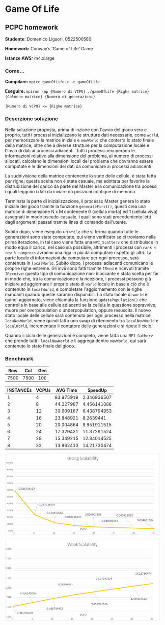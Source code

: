 # Game Of Life
 ## PCPC homework

  **Studente:**      Domenico Liguori, 0522500580

  **Homework:**      Conway’s 'Game of Life' Game

  **Istanze AWS:**   m4.xlarge

  ### Come...
   **Compilare:**    `mpicc gameOfLife.c -o gameOfLife`

   **Eseguire:**      `mpirun -np {Numero di VCPU} ./gameOfLife {Righe matrice} {Colonne matrice} {Numero di generazioni}`
   
   `{Numero di VCPU} <= {Righe matrice}`

  
  ### Descrzione soluzione
  Nella soluzione proposta, prima di inziaire con l'avvio del gioco vero e proprio, tutti i processi inizializzano le strutture dati necessarie, come `world`, per memorizzare la matrice iniziale e `newWorld` che conterrà lo stato finale della matrice, oltre che a diverse strutture per la computazione locale e l'invio di dati ai processi adiacenti. Tutti i processi recuperano le informazioni relative alla dimensione del problema, al numero di processi allocati, calcolano le dimensioni locali del problema che dovranno essere computate e le dimensioni dei dati da comunicare ai processi adiancenti.

  La suddivisione della matrice contenente lo stato delle cellule, è stata fatta per righe; questa scelta non è stata casuale, ma adottata per favorire la distrubizione del carico da parte del Master e la comunicazione tra pocessi, i quali leggono i dati da inviare da posizioni contigue di memoria.

  Terminata la parte di inizializzazione, il processo Master genera lo stato iniziale del gioco tramite la funzione `generateFirst()`, questi crea una matrice di dimensione N x M contenente 0 (cellula morta) ed 1 (cellula viva) assegnati in modo pseudo-casuale, i quali sono stati precedentente letti dagli argomenti passati tramite linea di comando dall'utente. 

  Subito dopo, viene eseguito un `while` che si ferma quando tutte le generazioni sono state computate; qui viene verificato se ci troviamo nella prima iterazione, in tal caso viene fatta una `MPI_Scatterv` che distribuisce in modo equo il carico, nel caso sia possibile, altrimenti i processi con `rank < row % numprocs` avranno una riga in più da computare rispetto gli altri. La parte locale di informazioni da computare per ogni processo, sarà contenuta in `localWorld`. Subito dopo, i processi adiacenti comunicano le proprie righe estreme. Gli invii sono fatti tramite `ISend` e ricevuti tramite `IReceive`: questo tipo di comunicazione non-bloccante è stata scelta per far in modo che, tra la comunicazione e la ricezione, i processi possono già iniziare ad aggiornare il proprio stato di `world` locale in base a ciò che è contenuto in `localWorld`, e completare l'aggiornamento con le righe mancanti quando queste saranno disponibili. Lo stato locale di `world` è quindi aggiornato, viene chiamata la funzione `updatePopulation()` che controlla in base alle cellule adiacenti se la cellula in questione sopravvive, muore per overpopulation o underpopulation, oppure resuscita. Il nuovo stato locale delle cellule sarà contenuto per ogni processo nella matrice `locaNewWorld`, viene quindi fatto uno swap di riferimento tra `localNewWorld` e `localWorld`, incrementato il contatore delle generazioni e si ripete il ciclo.

  Quando il ciclo delle generazioni è completo, viene fatta una `MPI_Gatherv` che prende tutti i `localNewWorld` e li aggrega dentro `newWorld`, qui sarà contenuto lo stato finale del gioco.

  ### Benchmark
  Row | Col | Gen 
  --- | --- |----
  7500|7500 |100

  INSTANCEs | VCPUs  |  AVG Time   |  SpeedUp	
  --------- | ------ |------------ |-------------
  1	        | 4    	 |  83.975919	 |  2.346936507	
  2	        | 8    	 |  44.227987	 |  4.456141086	
  3	        | 12     |  30.609167	 |  6.438794953	
  4	        | 16     |  23.848921	 |  8.2639441	
  5	        | 20     |  20.004864	 |  9.851911515	
  6	        | 24     |  17.329431	 |  11.37291524	
  7	        | 28     |  15.349215	 |  12.84014525	
  8         | 32     |  13.862413	 |  14.21730474	

  ![Strong scalability](https://github.com/Guilty994/GameOfLife/blob/master/strong.png)

  ![Weak scalability](https://github.com/Guilty994/GameOfLife/blob/master/weak.png)




